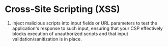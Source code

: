 # Cross-Site Scripting (XSS)

1. Inject malicious scripts into input fields or URL parameters to test the application's response to such input, ensuring that your CSP effectively blocks execution of unauthorized scripts and that input validation/sanitization is in place.